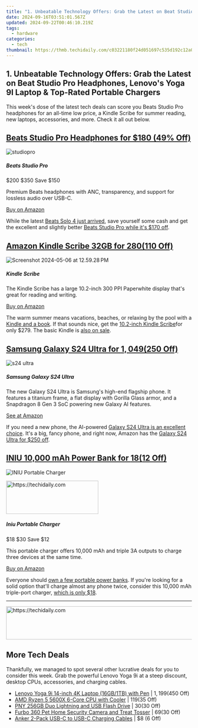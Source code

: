 ```yaml
---
title: "1. Unbeatable Technology Offers: Grab the Latest on Beat Studio Pro Headphones, Lenovo's Yoga 9I Laptop & Top-Rated Portable Chargers"
date: 2024-09-16T03:51:01.567Z
updated: 2024-09-22T00:46:10.219Z
tags:
  - hardware
categories:
  - tech
thumbnail: https://thmb.techidaily.com/c03221180f24d051697c535d192c12a06104e76b7456b6ffbc01667561900748.png
---
```


## 1. Unbeatable Technology Offers: Grab the Latest on Beat Studio Pro Headphones, Lenovo's Yoga 9I Laptop & Top-Rated Portable Chargers

This week's dose of the latest tech deals can score you Beats Studio Pro headphones for an all-time low price, a Kindle Scribe for summer reading, new laptops, accessories, and more. Check it all out below. 

## [Beats Studio Pro Headphones for $180 (49% Off)](https://www.amazon.com/Beats-Studio-Pro-Personalized-Compatibility/dp/B0C8PR4W22/?tag=hotoge-20&ascsubtag=UUhtgUeUpU2002994&asc%5Frefurl=https%3A%2F%2Fwww.howtogeek.com%2Ftop-tech-deals-beats-studio-pro-lenovo-yoga-power-bank-more%2F&asc%5Fcampaign=Short-Term) 

![studiopro](https://static1.howtogeekimages.com/wordpress/wp-content/uploads/2023/07/studiopro.png) 

#####  Beats Studio Pro

$200 $350 Save $150 

Premium Beats headphones with ANC, transparency, and support for lossless audio over USB-C.

[Buy on Amazon](https://www.amazon.com/Beats-New-Studio-Pro-Compatibility/dp/B0C8PR4W22?tag=hotoge-20&ascsubtag=UUhtgUeUpU2002994&asc%5Frefurl=https%3A%2F%2Fwww.howtogeek.com%2Ftop-tech-deals-beats-studio-pro-lenovo-yoga-power-bank-more%2F&asc%5Fcampaign=Short-Term) 

 While the latest [Beats Solo 4 just arrived](https://youtube-docs.techidaily.com/ify-your-path-to-youtube-short-mastery/), save yourself some cash and get the excellent and slightly better [Beats Studio Pro while it's $170 off](https://www.amazon.com/Beats-Studio-Pro-Personalized-Compatibility/dp/B0C8PR4W22/?tag=hotoge-20&ascsubtag=UUhtgUeUpU2002994&asc%5Frefurl=https%3A%2F%2Fwww.howtogeek.com%2Ftop-tech-deals-beats-studio-pro-lenovo-yoga-power-bank-more%2F&asc%5Fcampaign=Short-Term).

## [Amazon Kindle Scribe 32GB for $280 ($110 Off)](https://www.amazon.com/dp/B09BSGFTHY?tag=hotoge-20&ascsubtag=UUhtgUeUpU2002994&asc%5Frefurl=https%3A%2F%2Fwww.howtogeek.com%2Ftop-tech-deals-beats-studio-pro-lenovo-yoga-power-bank-more%2F&asc%5Fcampaign=Short-Term) 

![Screenshot 2024-05-06 at 12.59.28 PM](https://static1.howtogeekimages.com/wordpress/wp-content/uploads/2024/05/screenshot-2024-05-06-at-12-59-28-pm.jpg) 

#####  Kindle Scribe

The Kindle Scribe has a large 10.2-inch 300 PPI Paperwhite display that's great for reading and writing.

[Buy on Amazon](https://www.amazon.com/dp/B09BSGFTHY?tag=hotoge-20&ascsubtag=UUhtgUeUpU2002994&asc%5Frefurl=https%3A%2F%2Fwww.howtogeek.com%2Ftop-tech-deals-beats-studio-pro-lenovo-yoga-power-bank-more%2F&asc%5Fcampaign=Short-Term) 

 The warm summer means vacations, beaches, or relaxing by the pool with a [Kindle and a book](https://digital-screen-recording.techidaily.com/updated-vividscreen-record-pro-win-10/). If that sounds nice, get the [10.2-inch Kindle Scribe](https://www.amazon.com/dp/B09BSGFTHY?tag=hotoge-20&ascsubtag=UUhtgUeUpU2002994&asc%5Frefurl=https%3A%2F%2Fwww.howtogeek.com%2Ftop-tech-deals-beats-studio-pro-lenovo-yoga-power-bank-more%2F&asc%5Fcampaign=Short-Term)for only $279\. The basic Kindle is [also on sale](https://www.amazon.com/kindle-the-lightest-and-most-compact-kindle/dp/B09SWW583J?tag=hotoge-20&ascsubtag=UUhtgUeUpU2002994&asc%5Frefurl=https%3A%2F%2Fwww.howtogeek.com%2Ftop-tech-deals-beats-studio-pro-lenovo-yoga-power-bank-more%2F&asc%5Fcampaign=Short-Term).

## [Samsung Galaxy S24 Ultra for $1,049 ($250 Off)](https://www.amazon.com/SAMSUNG-Smartphone-Unlocked-Android-Titanium/dp/B0CMDJ844V?th=1&tag=hotoge-20&ascsubtag=UUhtgUeUpU2002994&asc%5Frefurl=https%3A%2F%2Fwww.howtogeek.com%2Ftop-tech-deals-beats-studio-pro-lenovo-yoga-power-bank-more%2F&asc%5Fcampaign=Short-Term) 

![s24 ultra](https://static1.howtogeekimages.com/wordpress/wp-content/uploads/2024/03/s24-ultra.png) 

#####  Samsung Galaxy S24 Ultra

The new Galaxy S24 Ultra is Samsung's high-end flagship phone. It features a titanium frame, a flat display with Gorilla Glass armor, and a Snapdragon 8 Gen 3 SoC powering new Galaxy AI features. 

[See at Amazon](https://amazon.com/dp/B0CMDM65JH/?tag=hotoge-20&ascsubtag=UUhtgUeUpU2002994&asc%5Frefurl=https%3A%2F%2Fwww.howtogeek.com%2Ftop-tech-deals-beats-studio-pro-lenovo-yoga-power-bank-more%2F&asc%5Fcampaign=Short-Term) 

 If you need a new phone, the AI-powered [Galaxy S24 Ultra is an excellent choice](https://vimeo-videos.techidaily.com/2024-approved-mastering-profit-strategies-for-vimeo-content-creators/). It's a big, fancy phone, and right now, Amazon has the [Galaxy S24 Ultra for $250 off](https://www.amazon.com/SAMSUNG-Smartphone-Unlocked-Android-Titanium/dp/B0CMDJ844V?th=1&tag=hotoge-20&ascsubtag=UUhtgUeUpU2002994&asc%5Frefurl=https%3A%2F%2Fwww.howtogeek.com%2Ftop-tech-deals-beats-studio-pro-lenovo-yoga-power-bank-more%2F&asc%5Fcampaign=Short-Term). 

## [INIU 10,000 mAh Power Bank for $18 ($12 Off)](https://www.amazon.com/INIU-High-Speed-Flashlight-Powerbank-Compatible/dp/B07CZDXDG8?th=1&tag=hotoge-20&ascsubtag=UUhtgUeUpU2002994&asc%5Frefurl=https%3A%2F%2Fwww.howtogeek.com%2Ftop-tech-deals-beats-studio-pro-lenovo-yoga-power-bank-more%2F&asc%5Fcampaign=Short-Term) 

![INIU Portable Charger](https://static1.howtogeekimages.com/wordpress/wp-content/uploads/2024/02/iniu-portable-charger.png) 

<!-- affiliate ads begin -->
<a href="https://bluettius.sjv.io/c/5597632/2139107/17108" target="_top" id="2139107">
  <img src="//a.impactradius-go.com/display-ad/17108-2139107" border="0" alt="https://techidaily.com" width="250" height="90"/>
</a>
<img height="0" width="0" src="https://bluettius.sjv.io/i/5597632/2139107/17108" style="position:absolute;visibility:hidden;" border="0" />
<!-- affiliate ads end -->

#####  Iniu Portable Charger

$18 $30 Save $12 

This portable charger offers 10,000 mAh and triple 3A outputs to charge three devices at the same time.

[Buy on Amazon](https://www.amazon.com/dp/B07CZDXDG8?tag=hotoge-20&ascsubtag=UUhtgUeUpU2002994&asc%5Frefurl=https%3A%2F%2Fwww.howtogeek.com%2Ftop-tech-deals-beats-studio-pro-lenovo-yoga-power-bank-more%2F&asc%5Fcampaign=Short-Term) 

 Everyone should [own a few portable power banks](https://mondly-stories.techidaily.com/learn-czech-fast-top-rated-online-language-apps/). If you're looking for a solid option that'll charge almost any phone twice, consider this 10,000 mAh triple-port charger, [which is only $18](https://www.amazon.com/INIU-High-Speed-Flashlight-Powerbank-Compatible/dp/B07CZDXDG8?th=1&tag=hotoge-20&ascsubtag=UUhtgUeUpU2002994&asc%5Frefurl=https%3A%2F%2Fwww.howtogeek.com%2Ftop-tech-deals-beats-studio-pro-lenovo-yoga-power-bank-more%2F&asc%5Fcampaign=Short-Term).

---

<!-- affiliate ads begin -->
<a href="https://appsumo.8odi.net/c/5597632/2151856/7443" target="_top" id="2151856">
  <img src="//a.impactradius-go.com/display-ad/7443-2151856" border="0" alt="https://techidaily.com" width="728" height="90"/>
</a>
<img height="0" width="0" src="https://appsumo.8odi.net/i/5597632/2151856/7443" style="position:absolute;visibility:hidden;" border="0" />
<!-- affiliate ads end -->

##  More Tech Deals

 Thankfully, we managed to spot several other lucrative deals for you to consider this week. Grab the powerful Lenovo Yoga 9i at a steep discount, desktop CPUs, accessories, and charging cables.

* [Lenovo Yoga 9i 14-inch 4K Laptop (16GB/1TB) with Pen](https://shop-links.co/link/?exclusive=1&publisher%5Fslug=howtogeek&u1=UUhtgUeUpU2002994&article%5Fname=Top+Tech+Deals%3A+Beats+Studio+Pro%2C+Lenovo+Yoga+9i%2C+Power+Banks%2C+and+More&article%5Furl=https%3A%2F%2Fwww.howtogeek.com%2Ftop-tech-deals-beats-studio-pro-lenovo-yoga-power-bank-more%2F&url=https%3A%2F%2Fwww.bestbuy.com%2Fsite%2Flenovo-yoga-9i-2-in-1-14-4k-oled-touch-laptop-with-pen-intel-evo-platform-core-i7-1360p-with-16gb-memory-1tb-ssd-storm-grey%2F6533949.p%3FacampID%3D0%26affgroup%3D%2522Content%2522%26ar%3D1841471177369437645%26cmp%3DRMX%26irgwc%3D1%26loc%3DHowl%2BTechnologies%252C%2BInc.%26mpid%3D376373%26nrtv%5Fcid%3D52e4fe35f96db79aff759478efc2ec80bde08baeb92331f2389882707ab2e46f%26ref%3D198%26skuId%3D6533949) | $1,199 ($450 Off)
* [AMD Ryzen 5 5600X 6-Core CPU with Cooler](https://www.amazon.com/dp/B08166SLDF?th=1&tag=hotoge-20&ascsubtag=UUhtgUeUpU2002994&asc%5Frefurl=https%3A%2F%2Fwww.howtogeek.com%2Ftop-tech-deals-beats-studio-pro-lenovo-yoga-power-bank-more%2F&asc%5Fcampaign=Short-Term) | $119 ($35 Off)
* [PNY 256GB Duo Lightning and USB Flash Drive](https://www.amazon.com/PNY-256GB-Flash-Drive-Silver/dp/B0C797ZV3G?tag=hotoge-20&ascsubtag=UUhtgUeUpU2002994&asc%5Frefurl=https%3A%2F%2Fwww.howtogeek.com%2Ftop-tech-deals-beats-studio-pro-lenovo-yoga-power-bank-more%2F&asc%5Fcampaign=Short-Term) | $30 ($30 Off)
* [Furbo 360 Pet Home Security Camera and Treat Tosser](https://www.amazon.com/dp/B0BWN22T25/?th=1&tag=hotoge-20&ascsubtag=UUhtgUeUpU2002994&asc%5Frefurl=https%3A%2F%2Fwww.howtogeek.com%2Ftop-tech-deals-beats-studio-pro-lenovo-yoga-power-bank-more%2F&asc%5Fcampaign=Short-Term) | $69 ($30 Off)
* [Anker 2-Pack USB-C to USB-C Charging Cables](https://www.amazon.com/Anker-Charging-MacBook-Galaxy-Charger/dp/B088NMR44C?tag=hotoge-20&ascsubtag=UUhtgUeUpU2002994&asc%5Frefurl=https%3A%2F%2Fwww.howtogeek.com%2Ftop-tech-deals-beats-studio-pro-lenovo-yoga-power-bank-more%2F&asc%5Fcampaign=Short-Term) | $8 (6 Off)

<ins class="adsbygoogle"
     style="display:block"
     data-ad-format="autorelaxed"
     data-ad-client="ca-pub-7571918770474297"
     data-ad-slot="1223367746"></ins>

<ins class="adsbygoogle"
     style="display:block"
     data-ad-client="ca-pub-7571918770474297"
     data-ad-slot="8358498916"
     data-ad-format="auto"
     data-full-width-responsive="true"></ins>



